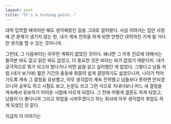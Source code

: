 ```yaml
---
layout: post
title: "It's a turning point.."
---
```


대학 입학할 때까지만 해도 생각해왔던 길을 그대로 걸어왔다. 사실 어려서는 집안 사정에 큰 문제가 생기지 않는 한, 내가 계속 진학을 하게 되면 언젠간 대학까진 가게 될 거다란 생각을 할 수 있는 것이니까.

그런데, 그 다음부터는 아무런 계획이 없었던 것이다. 왜냐면 그 이후 진로에 대해서는 들어본 바도 없고 읽은 바도 없었고, 더 중요한 것은 바라는 바가 없었기 때문이지. 내가 궁극적으로 뭐가 되고자 했다거나 어떤 삶을 살고 싶어했던 게 없었다. 그렇다고 남들 처럼 (내가 보기에) 짧은 기간의 충동에 휘말려 쉽게 결정하기도 싫었으니까, 나이가 먹어가도록 계속 그 결정을 유보했고, 아무 생각없이 계속 진학했고 남들보다 못하면 안되겠으니까 공부도 하고 시험도 보고, 논문도 쓰고 그런 식으로 지내다보니 어느 새 결정을 계속해서 유보하기 어려운 시점에 이르게 되었다. 그 전에 어떻게 결혼도 하게 되었고, 남들이 다 좋다니까 그리고 취업을 시켜주겠다고 하는 회사에 아무 생각없이 취업도 하게 되었던 것 같다. 

지금의 이 이야기는

